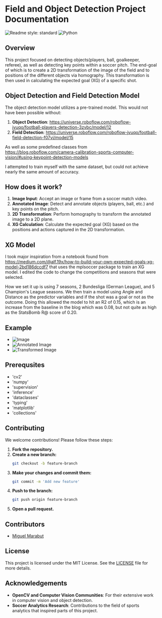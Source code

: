 # Field and Object Detection Project Documentation

![Readme style: standard](https://img.shields.io/badge/readme%20style-standard-brightgreen)
![Python](https://img.shields.io/badge/Python-3.12-blue)

## Overview

This project focused on detecting objects(players, ball, goalkeeper, referee), as well as detecting key points within a soccer pitch. The end-goal of which is to create a 2D transformation of the image of the field and to positions of the different objects via homography. This transformation is then used in calculating the expected goal (XG) of a specific shot. 

## Object Detection and Field Detection Model

The object detection model utilizes a pre-trained model. This would not have been possible without:
1. **Object Detection**: https://universe.roboflow.com/roboflow-jvuqo/football-players-detection-3zvbc/model/12
2. **Field Detection**: https://universe.roboflow.com/roboflow-jvuqo/football-field-detection-f07vi/model/15

As well as some predefined classes from  <https://blog.roboflow.com/camera-calibration-sports-computer-vision/#using-keypoint-detection-models>

I attempted to train myself with the same dataset, but could not achieve nearly the same amount of accuracy.

## How does it work?

1. **Image Input**: Accept an image or frame from a soccer match video.
2. **Annotated Image**: Detect and annotate objects (players, ball, etc.) and key points on the pitch.
3. **2D Transformation**: Perform homography to transform the annotated image to a 2D plane.
4. **XG Calculation**: Calculate the expected goal (XG) based on the positions and actions captured in the 2D transformation.

## XG Model
I took major inspiration from  a notebook found from <https://medium.com/@alf.19x/how-to-build-your-own-expected-goals-xg-model-2bd186dccdf7> that uses the mplsoccer package to train an XG model. I edited the code to change the competitions and seasons that were selected. 

How we set it up is using 7 seasons, 2 Bundesliga (German League), and 5 Champion's League seasons. We then train a model using Angle and Distance as the predictor variables and if the shot was a goal or not as the outcome. Doing this allowed the model to hit an R2 of 0.15, which is an increase from the baseline in the blog which was 0.08, but not quite as high as the StatsBomb R@ score of 0.20. 

## Example

- ![Image](https://i.ibb.co/YyyMsrC/image.png)
- ![Annotated Image](https://i.ibb.co/9whmLhj/annotated.png)
- ![Transformed Image](https://i.ibb.co/K2vTRdc/output.png)


## Prerequsites
- 'cv2'
- 'numpy'
- 'supervision'
- 'inference'
- 'dataclasses'
- 'typing'
- 'matplotlib'
- 'collections'


## Contributing

We welcome contributions! Please follow these steps:

1. **Fork the repository.**
2. **Create a new branch:**
   ```bash
   git checkout -b feature-branch
   ```
3. **Make your changes and commit them:**
   ```bash
   git commit -m 'Add new feature'
   ```
4. **Push to the branch:**
   ```bash
   git push origin feature-branch
   ```
5. **Open a pull request.**

## Contributors

- [Miguel Marabut](https://github.com/MigsMarabut)

## License

This project is licensed under the MIT License. See the [LICENSE](LICENSE) file for more details.

## Acknowledgements

- **OpenCV and Computer Vision Communities**: For their extensive work in computer vision and object detection.
- **Soccer Analytics Research**: Contributions to the field of sports analytics that inspired parts of this project.

